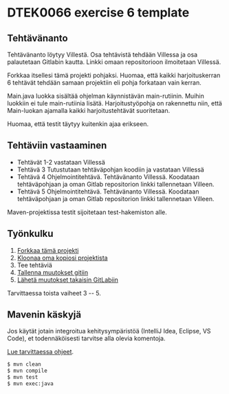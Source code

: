 # DTEK0066 exercise 6 template

## Tehtävänanto

Tehtävänanto löytyy Villestä. Osa tehtävistä tehdään Villessa ja osa palautetaan Gitlabin kautta. Linkki omaan repositorioon ilmoitetaan Villessä. 

Forkkaa itsellesi tämä projekti pohjaksi. Huomaa, että kaikki harjoituskerran 6 tehtävät tehdään samaan projektiin eli pohja forkataan vain kerran.

Main.java luokka sisältää ohjelman käynnistävän main-rutiinin. Muihin luokkiin ei tule main-rutiinia lisätä. Harjoitustyöpohja on rakennettu niin, 
että Main-luokan ajamalla kaikki harjoitustehtävät suoritetaan. 

Huomaa, että testit täytyy kuitenkin ajaa erikseen. 

## Tehtäviin vastaaminen

- Tehtävät 1-2 vastataan Villessä
- Tehtävä 3 Tutustutaan tehtäväpohjan koodiin ja vastataan Villessä
- Tehtävä 4 Ohjelmointitehtävä. Tehtävänanto Villessä. Koodataan tehtäväpohjaan ja oman Gitlab repositorion linkki tallennetaan Villeen.
- Tehtävä 5 Ohjelmointitehtävä. Tehtävänanto Villessä. Koodataan tehtäväpohjaan ja oman Gitlab repositorion linkki tallennetaan Villeen.


Maven-projektissa testit sijoitetaan test-hakemiston alle. 

## Työnkulku

1. [Forkkaa tämä projekti](https://tech.utugit.fi/soft/tools/lectures/dtek2074/2023-fi/git/gitlab/#gitlab-projektin-forkkaus)
2. [Kloonaa oma kopiosi projektista](https://tech.utugit.fi/soft/tools/lectures/dtek2074/2023-fi/git/gitlab/#gitlab-projektin-haku-paikalliseksi)
3. Tee tehtäviä
4. [Tallenna muutokset gitiin](https://tech.utugit.fi/soft/tools/lectures/dtek2074/2023-fi/git/usage/#ty%C3%B6kopion-ja-indeksin-k%C3%A4sittely)
5. [Lähetä muutokset takaisin GitLabiin](https://tech.utugit.fi/soft/tools/lectures/dtek2074/2023-fi/git/gitlab/#paikallisen-muutoksen-l%C3%A4hett%C3%A4minen-gitlabiin)

Tarvittaessa toista vaiheet 3 -- 5.

## Mavenin käskyjä

Jos käytät jotain integroitua kehitysympäristöä (IntelliJ Idea, Eclipse, VS Code), et todennäköisesti tarvitse alla olevia komentoja. 

[Lue tarvittaessa ohjeet](https://tech.utugit.fi/soft/tools/lectures/dtek2074/2023-fi/build/basic/).

```bash
$ mvn clean
$ mvn compile
$ mvn test
$ mvn exec:java
```
